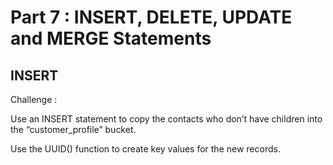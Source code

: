 # Part 7 : INSERT, DELETE, UPDATE and MERGE Statements

## INSERT

Challenge :

Use an INSERT statement to copy the contacts who don’t have children into the “customer_profile” bucket. 

Use the UUID() function to create key values for the new records.


<pre id="example">

</pre>
